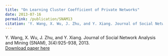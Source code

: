 ```yaml
---
title: "On Learning Cluster Coefficient of Private Networks"
date: 2013-07-16
permalink: /publication/SNAM13
citation: 'Y. Wang, X. Wu, J. Zhu, and Y. Xiang. Journal of Social Network Analysis and Mining (SNAM), 3(4):925-938, 2013.'
---
```


Y. Wang, X. Wu, J. Zhu, and Y. Xiang. Journal of Social Network Analysis and Mining (SNAM), 3(4):925-938, 2013. <br>
[Download paper here](http://vwangyue.github.io/files/SNAM13.pdf)
